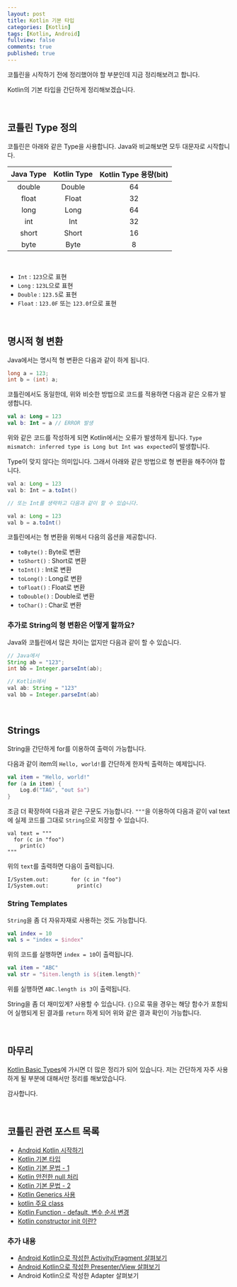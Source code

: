```yaml
---
layout: post
title: Kotlin 기본 타입
categories: [Kotlin]
tags: [Kotlin, Android]
fullview: false
comments: true
published: true
---
```


코틀린을 시작하기 전에 정리했어야 할 부분인데 지금 정리해보려고 합니다.

Kotlin의 기본 타입을 간단하게 정리해보겠습니다.


<br />

## 코틀린 Type 정의

코틀린은 아래와 같은 Type을 사용합니다. Java와 비교해보면 모두 대문자로 시작합니다.

| Java Type | Kotlin Type |  Kotlin Type 용량(bit)   |
| :-------: | :---------: | :---------------------: |
| double    | Double      | 64                      |
| float     | Float       | 32                      |
| long      | Long        | 64                      |
| int       | Int         | 32                      |
| short     | Short       | 16                      |
| byte      | Byte        | 8                       |


<br />

- `Int` : `123`으로 표현
- `Long` : `123L`으로 표현
- `Double` : `123.5`로 표현
- `Float` : `123.0F` 또는 `123.0f`으로 표현


<br />

## 명시적 형 변환

Java에서는 명시적 형 변환은 다음과 같이 하게 됩니다.

```java
long a = 123;
int b = (int) a;
```

코틀린에서도 동일한데, 위와 비슷한 방법으로 코드를 적용하면 다음과 같은 오류가 발생합니다.

```kotlin
val a: Long = 123
val b: Int = a // ERROR 발생
```

위와 같은 코드를 작성하게 되면 Kotlin에서는 오류가 발생하게 됩니다. `Type mismatch: inferred type is Long but Int was expected`이 발생합니다.

Type이 맞지 않다는 의미입니다. 그래서 아래와 같은 방법으로 형 변환을 해주어야 합니다.

```java
val a: Long = 123
val b: Int = a.toInt()

// 또는 Int를 생략하고 다음과 같이 할 수 있습니다.

val a: Long = 123
val b = a.toInt()
```

코틀린에서는 형 변환을 위해서 다음의 옵션을 제공합니다.

- `toByte()` : Byte로 변환
- `toShort()` : Short로 변환
- `toInt()` : Int로 변환
- `toLong()` : Long로 변환
- `toFloat()` : Float로 변환
- `toDouble()` : Double로 변환
- `toChar()` : Char로 변환


### 추가로 String의 형 변환은 어떻게 할까요?

Java와 코틀린에서 많은 차이는 없지만 다음과 같이 할 수 있습니다.

```java
// Java에서
String ab = "123";
int bb = Integer.parseInt(ab);

// Kotlin에서
val ab: String = "123"
val bb = Integer.parseInt(ab)
```


<br />

## Strings

String을 간단하게 for를 이용하여 출력이 가능합니다.

다음과 같이 item의 `Hello, world!`를 간단하게 한자씩 출력하는 예제입니다.

```kotlin
val item = "Hello, world!"
for (a in item) {
    Log.d("TAG", "out $a")
}
```

조금 더 확장하여 다음과 같은 구문도 가능합니다. `"""`을 이용하여 다음과 같이 val text에 실제 코드를 그대로 `String`으로 저장할 수 있습니다.

```
val text = """
  for (c in "foo")
    print(c)
"""
```

위의 `text`를 출력하면 다음이 출력됩니다.

```
I/System.out:       for (c in "foo")
I/System.out:         print(c)
```

### String Templates

`String`을 좀 더 자유자재로 사용하는 것도 가능합니다.

```kotlin
val index = 10
val s = "index = $index"
```

위의 코드를 실행하면 `index = 10`이 출력됩니다.

```kotlin
val item = "ABC"
val str = "$item.length is ${item.length}"
```

위를 실행하면 `ABC.length is 3`이 출력됩니다.

String을 좀 더 재미있게? 사용할 수 있습니다. `{}`으로 묶을 경우는 해당 함수가 포함되어 실행되게 된 결과를 `return` 하게 되어 위와 같은 결과 확인이 가능합니다.


<br />

## 마무리

[Kotlin Basic Types](https://kotlinlang.org/docs/reference/basic-types.html)에 가시면 더 많은 정리가 되어 있습니다. 저는 간단하게 자주 사용하게 될 부분에 대해서만 정리를 해보았습니다.

감사합니다.


<br />

## 코틀린 관련 포스트 목록

- [Android Kotlin 시작하기](http://thdev.tech/androiddev/kotlin/2016/07/31/Kotlin-Android-Start.html)
- [Kotlin 기본 타입](http://thdev.tech/kotlin/2016/10/02/Kotlin-Basic-Types.html)
- [Kotlin 기본 문법 - 1](http://thdev.tech/kotlin/2016/08/02/Basic-Kotlin-01.html)
- [Kotlin 안전한 null 처리](http://thdev.tech/kotlin/2016/08/04/Kotlin-Null-Safety.html)
- [Kotlin 기본 문법 - 2](http://thdev.tech/kotlin/2016/08/07/Kotlin-Idioms.html)
- [Kotlin Generics 사용](http://thdev.tech/kotlin/android/2016/09/08/Kotlin-Generics.html)
- [kotlin 주요 class](http://thdev.tech/kotlin/2016/10/09/Kotlin-Class.html)
- [Kotlin Function - default, 변수 순서 변경](http://thdev.tech/kotlin/2017/01/15/Kotlin-Function.html)
- [Kotlin constructor init 이란?](http://thdev.tech/kotlin/2017/01/17/Kotlin-Constructor-Init.html)

### 추가 내용

- [Android Kotlin으로 작성한 Activity/Fragment 살펴보기](/androiddev/kotlin/2016/09/04/Android-Kotlin-Base-Activity_Fragment.html)
- [Android Kotlin으로 작성한 Presenter/View 살펴보기](/androiddev/kotlin/2016/09/22/Android-Base-Presenter_View.html)
- Android Kotlin으로 작성한 Adapter 살펴보기
